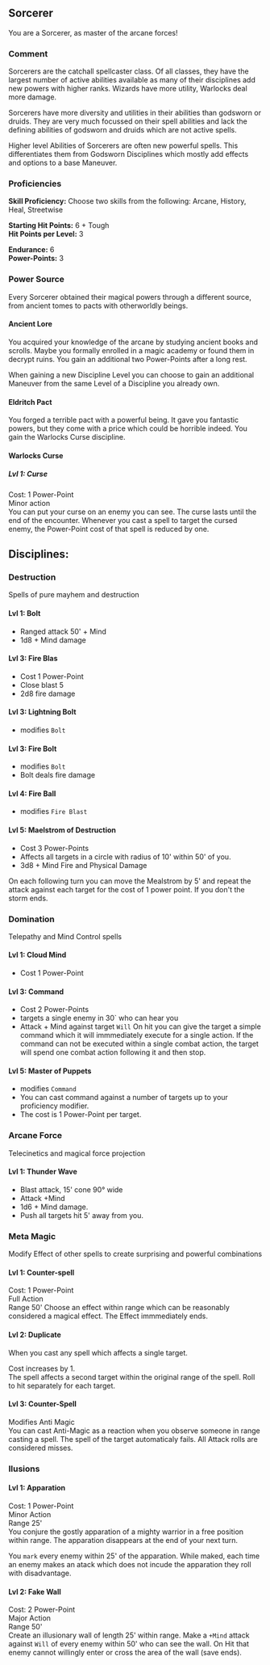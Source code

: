 ## Sorcerer
You are a Sorcerer, as master of the arcane forces!

### Comment
Sorcerers are the catchall spellcaster class.
Of all classes, they have the largest number of active abilities available as many of their disciplines add new powers with higher ranks.
Wizards have more utility, Warlocks deal more damage.

Sorcerers have more diversity and utilities in their abilities than godsworn or druids.
They are very much focussed on their spell abilities and lack the defining abilities
of godsworn and druids which are not active spells.

Higher level Abilities of Sorcerers are often new powerful spells.
This differentiates them from Godsworn Disciplines which mostly add effects and options to a base Maneuver.

### Proficiencies
__Skill Proficiency:__ Choose two skills from the following: Arcane, History, Heal, Streetwise  

__Starting Hit Points:__ 6 + Tough  
__Hit Points per Level:__ 3

__Endurance:__ 6  
__Power-Points:__ 3

### Power Source
Every Sorcerer obtained their magical powers through a different source, from ancient tomes to pacts with otherworldly beings.

#### Ancient Lore
You acquired your knowledge of the arcane by studying ancient books and scrolls. Maybe you formally enrolled in a magic academy or found them in decrypt ruins.
You gain an additional two Power-Points after a long rest.

When gaining a new Discipline Level you can choose to gain an additional Maneuver from the same Level of a Discipline you already own.

#### Eldritch Pact
You forged a terrible pact with a powerful being. It gave you fantastic powers, but they come with a price which could be horrible indeed.
You gain the Warlocks Curse discipline.

#### Warlocks Curse
##### Lvl 1: Curse
Cost: 1 Power-Point  
Minor action  
You can put your curse on an enemy you can see.
The curse lasts until the end of the encounter.
Whenever you cast a spell to target the cursed enemy, the Power-Point cost of that spell is reduced by one.

## Disciplines:

### Destruction
Spells of pure mayhem and destruction

#### Lvl 1: Bolt
* Ranged attack 50' + Mind
* 1d8 + Mind damage

#### Lvl 3: Fire Blas
* Cost 1 Power-Point
* Close blast 5  
* 2d8 fire damage

#### Lvl 3: Lightning Bolt
* modifies `Bolt`

#### Lvl 3: Fire Bolt
* modifies `Bolt`
* Bolt deals fire damage

#### Lvl 4: Fire Ball
* modifies `Fire Blast`

#### Lvl 5: Maelstrom of Destruction
* Cost 3 Power-Points
* Affects all targets in a circle with radius of 10' within 50' of you.
* 3d8 + Mind Fire and Physical Damage

On each following turn you can move the Mealstrom by 5' and repeat the attack against each target for the cost of 1 power point.
If you don't the storm ends.

### Domination
Telepathy and Mind Control spells

#### Lvl 1: Cloud Mind
* Cost 1 Power-Point

#### Lvl 3: Command
* Cost 2 Power-Points
* targets a single enemy in 30` who can hear you
* Attack + Mind against target `Will`
On hit you can give the target a simple command which it will immmediately execute for a single action.
If the command can not be executed within a single combat action, the target will spend one combat action following it and then stop.

#### Lvl 5: Master of Puppets
* modifies `Command`
* You can cast command against a number of targets up to your proficiency modifier.
* The cost is 1 Power-Point per target.

### Arcane Force
Telecinetics and magical force projection

#### Lvl 1: Thunder Wave
* Blast attack, 15' cone 90° wide
* Attack +Mind
* 1d6 + Mind damage.
* Push all targets hit 5' away from you.

### Meta Magic
Modify Effect of other spells to create surprising and powerful combinations

#### Lvl 1: Counter-spell
Cost: 1 Power-Point  
Full Action  
Range 50'
Choose an effect within range which can be reasonably considered a magical effect.
The Effect immmediately ends.

#### Lvl 2: Duplicate
When you cast any spell which affects a single target.

Cost increases by 1.  
The spell affects a second target within the original range of the spell.
Roll to hit separately for each target.

#### Lvl 3: Counter-Spell
Modifies Anti Magic  
You can cast Anti-Magic as a reaction when you observe someone in range casting a spell.
The spell of the target automaticaly fails. 
All Attack rolls are considered misses.

### Ilusions

#### Lvl 1: Apparation
Cost: 1 Power-Point  
Minor Action  
Range 25'  
You conjure the gostly apparation of a mighty warrior in a free position within range.
The apparation disappears at the end of your next turn.

You `mark` every enemy within 25' of the apparation.
While maked, each time an enemy makes an atack which does not incude the apparation they roll with disadvantage.

#### Lvl 2: Fake Wall
Cost: 2 Power-Point  
Major Action  
Range 50'  
Create an illusionary wall of length 25' within range.
Make a `+Mind` attack against `Will` of every enemy within 50' who can see the wall.
On Hit that enemy cannot willingly enter or cross the area of the wall (save ends).
